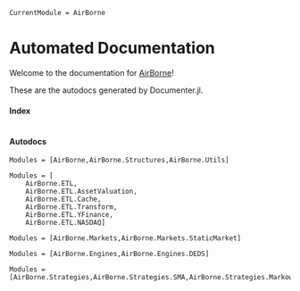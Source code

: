 ```@meta
CurrentModule = AirBorne
```

# Automated Documentation

Welcome to the documentation for [AirBorne](https://github.com/JuDO-dev/AirBorne.jl)!

These are the autodocs generated by Documenter.jl. 
#### Index
```@index
```

#### Autodocs
```@autodocs
Modules = [AirBorne,AirBorne.Structures,AirBorne.Utils]
```
```@autodocs
Modules = [
    AirBorne.ETL,
    AirBorne.ETL.AssetValuation,
    AirBorne.ETL.Cache,
    AirBorne.ETL.Transform,
    AirBorne.ETL.YFinance,
    AirBorne.ETL.NASDAQ]
```
```@autodocs
Modules = [AirBorne.Markets,AirBorne.Markets.StaticMarket]
```
```@autodocs
Modules = [AirBorne.Engines,AirBorne.Engines.DEDS]
```
```@autodocs
Modules = [AirBorne.Strategies,AirBorne.Strategies.SMA,AirBorne.Strategies.Markowitz]
```